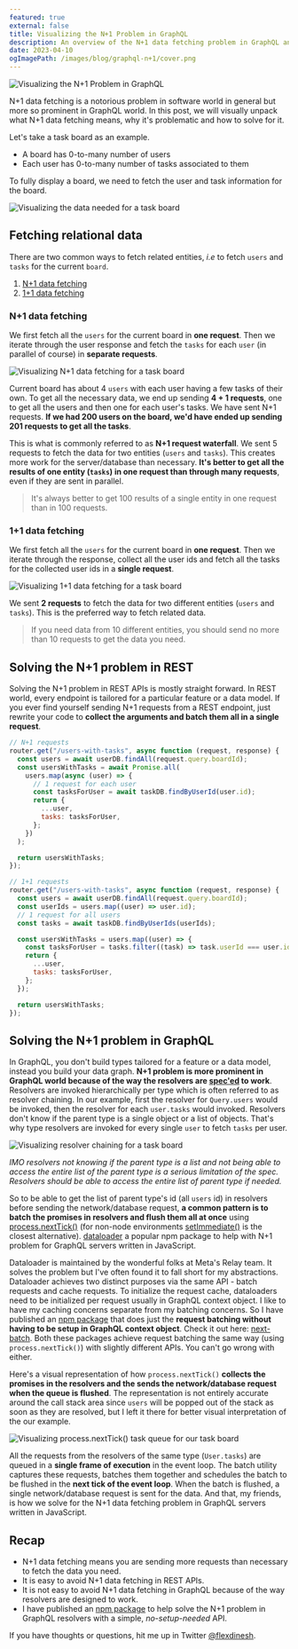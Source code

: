 ```yaml
---
featured: true
external: false
title: Visualizing the N+1 Problem in GraphQL
description: An overview of the N+1 data fetching problem in GraphQL and the request batching solution to solve it.
date: 2023-04-10
ogImagePath: /images/blog/graphql-n+1/cover.png
---
```


![Visualizing the N+1 Problem in GraphQL](/images/blog/graphql-n+1/cover.png)

N+1 data fetching is a notorious problem in software world in general but more so prominent in GraphQL world. In this post, we will visually unpack what N+1 data fetching means, why it's problematic and how to solve for it.

Let's take a task board as an example.

- A board has 0-to-many number of users
- Each user has 0-to-many number of tasks associated to them

To fully display a board, we need to fetch the user and task information for the board.

![Visualizing the data needed for a task board](/images/blog/graphql-n+1/task-board.png)

## Fetching relational data

There are two common ways to fetch related entities, _i.e_ to fetch `users` and `tasks` for the current `board`.

1. [N+1 data fetching](#n+1-data-fetching)
1. [1+1 data fetching](#1+1-data-fetching)

### N+1 data fetching

We first fetch all the `users` for the current board in **one request**. Then we iterate through the user response and fetch the `tasks` for each `user` (in parallel of course) in **separate requests**.

![Visualizing N+1 data fetching for a task board](/images/blog/graphql-n+1/n+1.png)

Current board has about 4 `users` with each user having a few tasks of their own. To get all the necessary data, we end up sending **4 + 1 requests**, one to get all the users and then one for each user's tasks. We have sent N+1 requests. **If we had 200 users on the board, we'd have ended up sending 201 requests to get all the tasks**.

This is what is commonly referred to as **N+1 request waterfall**. We sent 5 requests to fetch the data for two entities (`users` and `tasks`). This creates more work for the server/database than necessary. **It's better to get all the results of one entity (`tasks`) in one request than through many requests**, even if they are sent in parallel.

> It's always better to get 100 results of a single entity in one request than in 100 requests.

### 1+1 data fetching

We first fetch all the `users` for the current board in **one request**. Then we iterate through the response, collect all the user ids and fetch all the tasks for the collected user ids in a **single request**.

![Visualizing 1+1 data fetching for a task board](/images/blog/graphql-n+1/1+1.png)

We sent **2 requests** to fetch the data for two different entities (`users` and `tasks`). This is the preferred way to fetch related data.

> If you need data from 10 different entities, you should send no more than 10 requests to get the data you need.

## Solving the N+1 problem in REST

Solving the N+1 problem in REST APIs is mostly straight forward. In REST world, every endpoint is tailored for a particular feature or a data model. If you ever find yourself sending N+1 requests from a REST endpoint, just rewrite your code to **collect the arguments and batch them all in a single request**.

```js
// N+1 requests
router.get("/users-with-tasks", async function (request, response) {
  const users = await userDB.findAll(request.query.boardId);
  const usersWithTasks = await Promise.all(
    users.map(async (user) => {
      // 1 request for each user
      const tasksForUser = await taskDB.findByUserId(user.id);
      return {
        ...user,
        tasks: tasksForUser,
      };
    })
  );

  return usersWithTasks;
});

// 1+1 requests
router.get("/users-with-tasks", async function (request, response) {
  const users = await userDB.findAll(request.query.boardId);
  const userIds = users.map((user) => user.id);
  // 1 request for all users
  const tasks = await taskDB.findByUserIds(userIds);

  const usersWithTasks = users.map((user) => {
    const tasksForUser = tasks.filter((task) => task.userId === user.id);
    return {
      ...user,
      tasks: tasksForUser,
    };
  });

  return usersWithTasks;
});
```

## Solving the N+1 problem in GraphQL

In GraphQL, you don't build types tailored for a feature or a data model, instead you build your data graph. **N+1 problem is more prominent in GraphQL world because of the way the resolvers are [spec'ed](https://spec.graphql.org) to work**. Resolvers are invoked hierarchically per type which is often referred to as resolver chaining. In our example, first the resolver for `Query.users` would be invoked, then the resolver for each `user.tasks` would invoked. Resolvers don't know if the parent type is a single object or a list of objects. That's why type resolvers are invoked for every single `user` to fetch `tasks` per user.

![Visualizing resolver chaining for a task board](/images/blog/graphql-n+1/resolver-chaining.png)

_IMO resolvers not knowing if the parent type is a list and not being able to access the entire list of the parent type is a serious limitation of the spec. Resolvers should be able to access the entire list of parent type if needed._

So to be able to get the list of parent type's id (all `users` id) in resolvers before sending the network/database request, **a common pattern is to batch the promises in resolvers and flush them all at once** using [process.nextTick()](https://nodejs.org/en/docs/guides/event-loop-timers-and-nexttick#processnexttick) (for non-node environments [setImmediate()](https://developer.mozilla.org/en-US/docs/Web/API/Window/setImmediate) is the closest alternative). [dataloader](https://github.com/graphql/dataloader) a popular npm package to help with N+1 problem for GraphQL servers written in JavaScript.

Dataloader is maintained by the wonderful folks at Meta's Relay team. It solves the problem but I've often found it to fall short for my abstractions. Dataloader achieves two distinct purposes via the same API - batch requests and cache requests. To initialize the request cache, dataloaders need to be initialized per request usually in GraphQL context object. I like to have my caching concerns separate from my batching concerns. So I have published an [npm package](https://www.npmjs.com/package/next-batch) that does just the **request batching without having to be setup in GraphQL context object**. Check it out here: [next-batch](https://github.com/flexdinesh/next-batch). Both these packages achieve request batching the same way (using `process.nextTick()`) with slightly different APIs. You can't go wrong with either.

Here's a visual representation of how `process.nextTick()` **collects the promises in the resolvers and the sends the network/database request when the queue is flushed**. The representation is not entirely accurate around the call stack area since `users` will be popped out of the stack as soon as they are resolved, but I left it there for better visual interpretation of the our example.

![Visualizing process.nextTick() task queue for our task board](/images/blog/graphql-n+1/nexttick.png)

All the requests from the resolvers of the same type (`User.tasks`) are queued in a **single frame of execution** in the event loop. The batch utility captures these requests, batches them together and schedules the batch to be flushed in the **next tick of the event loop**. When the batch is flushed, a single network/database request is sent for the data. And that, my friends, is how we solve for the N+1 data fetching problem in GraphQL servers written in JavaScript.

## Recap

- N+1 data fetching means you are sending more requests than necessary to fetch the data you need.
- It is easy to avoid N+1 data fetching in REST APIs.
- It is not easy to avoid N+1 data fetching in GraphQL because of the way resolvers are designed to work.
- I have published an [npm package](https://www.npmjs.com/package/next-batch) to help solve the N+1 problem in GraphQL resolvers  with a simple, _no-setup-needed_ API.

If you have thoughts or questions, hit me up in Twitter [@flexdinesh](https://twitter.com/flexdinesh).
